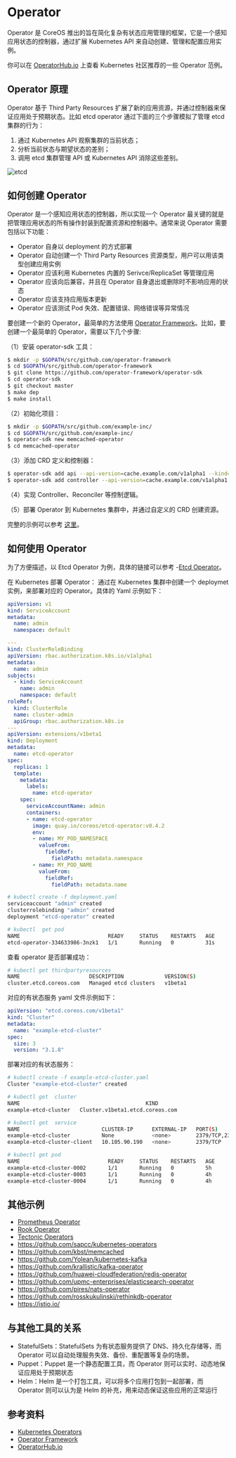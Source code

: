 # Operator

Operator 是 CoreOS 推出的旨在简化复杂有状态应用管理的框架，它是一个感知应用状态的控制器，通过扩展 Kubernetes API 来自动创建、管理和配置应用实例。

你可以在 [OperatorHub.io](https://www.operatorhub.io/) 上查看 Kubernetes 社区推荐的一些 Operator 范例。

## Operator 原理

Operator 基于 Third Party Resources 扩展了新的应用资源，并通过控制器来保证应用处于预期状态。比如 etcd operator 通过下面的三个步骤模拟了管理 etcd 集群的行为：

1. 通过 Kubernetes API 观察集群的当前状态；
2. 分析当前状态与期望状态的差别；
3. 调用 etcd 集群管理 API 或 Kubernetes API 消除这些差别。

![etcd](images/etcd.png)

## 如何创建 Operator

Operator 是一个感知应用状态的控制器，所以实现一个 Operator 最关键的就是把管理应用状态的所有操作封装到配置资源和控制器中。通常来说 Operator 需要包括以下功能：

- Operator 自身以 deployment 的方式部署
- Operator 自动创建一个 Third Party Resources 资源类型，用户可以用该类型创建应用实例
- Operator 应该利用 Kubernetes 内置的 Serivce/ReplicaSet 等管理应用
- Operator 应该向后兼容，并且在 Operator 自身退出或删除时不影响应用的状态
- Operator 应该支持应用版本更新
- Operator 应该测试 Pod 失效、配置错误、网络错误等异常情况

要创建一个新的 Operator，最简单的方法使用 [Operator Framework](https://github.com/operator-framework)。比如，要创建一个最简单的 Operator，需要以下几个步骤:

（1）安装 operator-sdk 工具：

```sh
$ mkdir -p $GOPATH/src/github.com/operator-framework
$ cd $GOPATH/src/github.com/operator-framework
$ git clone https://github.com/operator-framework/operator-sdk
$ cd operator-sdk
$ git checkout master
$ make dep
$ make install
```

（2）初始化项目：

```sh
$ mkdir -p $GOPATH/src/github.com/example-inc/
$ cd $GOPATH/src/github.com/example-inc/
$ operator-sdk new memcached-operator
$ cd memcached-operator
```

（3）添加 CRD 定义和控制器：

```sh
$ operator-sdk add api --api-version=cache.example.com/v1alpha1 --kind=Memcached
$ operator-sdk add controller --api-version=cache.example.com/v1alpha1 --kind=Memcached
```

（4）实现 Controller、Reconciler 等控制逻辑。

（5）部署 Operator 到 Kubernetes 集群中，并通过自定义的 CRD 创建资源。

完整的示例可以参考 [这里](https://github.com/operator-framework/operator-sdk/blob/master/doc/user-guide.md)。

## 如何使用 Operator

为了方便描述，以 Etcd Operator 为例，具体的链接可以参考 -[Etcd Operator](https://coreos.com/operators/etcd/docs/latest)。

在 Kubernetes 部署 Operator：
通过在 Kubernetes 集群中创建一个 deploymet 实例，来部署对应的 Operator。具体的 Yaml 示例如下：

```yaml
apiVersion: v1
kind: ServiceAccount
metadata:
  name: admin
  namespace: default

---
kind: ClusterRoleBinding
apiVersion: rbac.authorization.k8s.io/v1alpha1
metadata:
  name: admin
subjects:
  - kind: ServiceAccount
    name: admin
    namespace: default
roleRef:
  kind: ClusterRole
  name: cluster-admin
  apiGroup: rbac.authorization.k8s.io
---
apiVersion: extensions/v1beta1
kind: Deployment
metadata:
  name: etcd-operator
spec:
  replicas: 1
  template:
    metadata:
      labels:
        name: etcd-operator
    spec:
      serviceAccountName: admin
      containers:
      - name: etcd-operator
        image: quay.io/coreos/etcd-operator:v0.4.2
        env:
        - name: MY_POD_NAMESPACE
          valueFrom:
            fieldRef:
              fieldPath: metadata.namespace
        - name: MY_POD_NAME
          valueFrom:
            fieldRef:
              fieldPath: metadata.name
```

```sh
# kubectl create -f deployment.yaml
serviceaccount "admin" created
clusterrolebinding "admin" created
deployment "etcd-operator" created

# kubectl  get pod
NAME                            READY     STATUS    RESTARTS   AGE
etcd-operator-334633986-3nzk1   1/1       Running   0          31s
```

查看 operator 是否部署成功：

```sh
# kubectl get thirdpartyresources
NAME                      DESCRIPTION             VERSION(S)
cluster.etcd.coreos.com   Managed etcd clusters   v1beta1
```

对应的有状态服务 yaml 文件示例如下：

```yaml
apiVersion: "etcd.coreos.com/v1beta1"
kind: "Cluster"
metadata:
  name: "example-etcd-cluster"
spec:
  size: 3
  version: "3.1.8"
```

部署对应的有状态服务：

```sh
# kubectl create -f example-etcd-cluster.yaml
Cluster "example-etcd-cluster" created

# kubectl get  cluster
NAME                                        KIND
example-etcd-cluster   Cluster.v1beta1.etcd.coreos.com

# kubectl get  service
NAME                          CLUSTER-IP      EXTERNAL-IP   PORT(S)
example-etcd-cluster          None            <none>        2379/TCP,2380/TCP
example-etcd-cluster-client   10.105.90.190   <none>        2379/TCP

# kubectl get pod
NAME                            READY     STATUS    RESTARTS   AGE
example-etcd-cluster-0002       1/1       Running   0          5h
example-etcd-cluster-0003       1/1       Running   0          4h
example-etcd-cluster-0004       1/1       Running   0          4h
```

## 其他示例

- [Prometheus Operator](https://coreos.com/operators/prometheus/docs/latest)
- [Rook Operator](https://github.com/rook/rook)
- [Tectonic Operators](https://coreos.com/tectonic)
- https://github.com/sapcc/kubernetes-operators
- https://github.com/kbst/memcached
- https://github.com/Yolean/kubernetes-kafka
- https://github.com/krallistic/kafka-operator
- https://github.com/huawei-cloudfederation/redis-operator
- https://github.com/upmc-enterprises/elasticsearch-operator
- https://github.com/pires/nats-operator
- https://github.com/rosskukulinski/rethinkdb-operator
- https://istio.io/

## 与其他工具的关系

- StatefulSets：StatefulSets 为有状态服务提供了 DNS、持久化存储等，而 Operator 可以自动处理服务失效、备份、重配置等复杂的场景。
- Puppet：Puppet 是一个静态配置工具，而 Operator 则可以实时、动态地保证应用处于预期状态
- Helm：Helm 是一个打包工具，可以将多个应用打包到一起部署，而 Operator 则可以认为是 Helm 的补充，用来动态保证这些应用的正常运行

## 参考资料

- [Kubernetes Operators](https://coreos.com/operators)
- [Operator Framework](https://github.com/operator-framework)
- [OperatorHub.io](https://www.operatorhub.io/)
